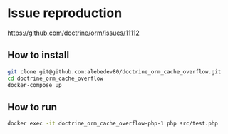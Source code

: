 # Issue reproduction

https://github.com/doctrine/orm/issues/11112

## How to install

```bash
git clone git@github.com:alebedev80/doctrine_orm_cache_overflow.git
cd doctrine_orm_cache_overflow
docker-compose up
```

## How to run

```bash
docker exec -it doctrine_orm_cache_overflow-php-1 php src/test.php
```


